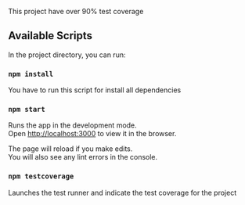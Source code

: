 This project have over 90% test coverage

## Available Scripts

In the project directory, you can run:

### `npm install`

You have to run this script for install all dependencies

### `npm start`

Runs the app in the development mode.\
Open [http://localhost:3000](http://localhost:3000) to view it in the browser.

The page will reload if you make edits.\
You will also see any lint errors in the console.

### `npm testcoverage`

Launches the test runner and indicate the test coverage for the project
